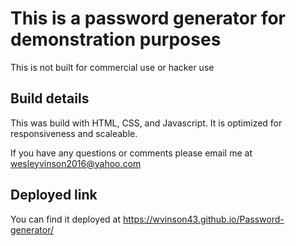 # This is a password generator for demonstration purposes

This is not built for commercial use or hacker use

## Build details

This was build with HTML, CSS, and Javascript. It is optimized for responsiveness and scaleable.

If you have any questions or comments please email me at wesleyvinson2016@yahoo.com

## Deployed link

You can find it deployed at https://wvinson43.github.io/Password-generator/
